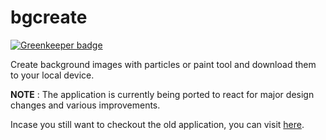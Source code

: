 # bgcreate

[![Greenkeeper badge](https://badges.greenkeeper.io/rishichawda/bgcreate.svg)](https://greenkeeper.io/)

Create background images with particles or paint tool and download them to your local device.

**NOTE** : The application is currently being ported to react for major design changes and various improvements.

Incase you still want to checkout the old application, you can visit [here](https://rishichawda.github.io/bgcreate/).
